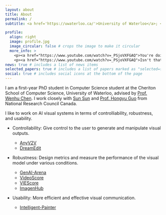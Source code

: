 ```yaml
---
layout: about
title: About
permalink: /
subtitle: <a href='https://uwaterloo.ca/'>University of Waterloo</a>; <a href='https://vectorinstitute.ai/'>Vector Institute</a>;

profile:
  align: right
  image: profile.jpg
  image_circular: false # crops the image to make it circular
  more_info: >
    <p><a href="https://www.youtube.com/watch?v=_PSjoVXFGAQ">You're doing what you love.</a></p>
    <p><a href="https://www.youtube.com/watch?v=_PSjoVXFGAQ">Isn't that enough?</a></p>
news: true # includes a list of news items
selected_papers: true # includes a list of papers marked as "selected={true}"
social: true # includes social icons at the bottom of the page
---
```


I am a first-year PhD student in Computer Science student at the Cheriton School of Computer Science, University of Waterloo, advised by [Prof. Wenhu Chen](https://wenhuchen.github.io/). I work closely with [Sun Sun](https://scholar.google.ca/citations?user=2X_jP6kAAAAJ&hl=en) and [Prof. Hongyu Guo](https://uniweb.uottawa.ca/view/profile/members/4499) from National Research Council Canada.

I like to work on AI visual systems in terms of controlliability, robustness, and usability.

- Controllability: Give control to the user to generate and manipulate visual outputs.

  - [AnyV2V](https://kuwingfung.github.io/publications/)
  - [DreamEdit](https://kuwingfung.github.io/publications/)

- Robustness: Design metrics and measure the performance of the visual model under various conditions.

  - [GenAI-Arena](https://kuwingfung.github.io/publications/)
  - [VideoScore](https://kuwingfung.github.io/publications/)
  - [VIEScore](https://kuwingfung.github.io/publications/)
  - [ImagenHub](https://kuwingfung.github.io/publications/)

- Usability: More efficient and effective visual communication.
  - [Intelligent-Painter](https://kuwingfung.github.io/publications/)
